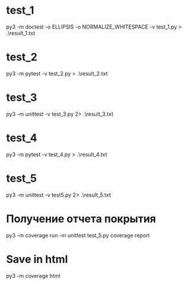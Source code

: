 # test_1
py3 -m doctest -o ELLIPSIS -o NORMALIZE_WHITESPACE -v test_1.py > .\result_1.txt
# test_2
py3 -m pytest -v test_2.py > .\result_2.txt
# test_3
py3 -m unittest -v test_3.py 2> .\result_3.txt
# test_4
py3 -m pytest -v test_4.py > .\result_4.txt
# test_5
py3 -m unittest -v test5.py 2> .\result_5.txt
# Получение отчета покрытия
py3 -m coverage run -m unittest test_5.py
coverage report
# Save in html
py3 -m coverage html
